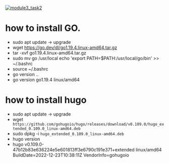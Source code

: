 [![module3_task2](https://github.com/WilsonValer/holbertonschool-validation/actions/workflows/module3_task2.yml/badge.svg)](https://github.com/WilsonValer/holbertonschool-validation/actions/workflows/module3_task2.yml)

# how to install GO.
* sudo apt update -> upgrade
* wget https://go.dev/dl/go1.19.4.linux-amd64.tar.gz
* tar -xvf go1.19.4.linux-amd64.tar.gz
* sudo mv go /usr/local
echo 'export PATH=$PATH:/usr/local/go/bin' >> ~/.bashrc
* source ~/.bashrc
* go version ..
* go version go1.19.4 linux/amd64
# how to install hugo 
* sudo apt update -> upgrade
* wget ` https://github.com/gohugoio/hugo/releases/download/v0.109.0/hugo_extended_0.109.0_linux-amd64.deb`
* sudo dpkg -i `hugo_extended_0.109.0_linux-amd64.deb`
* hugo version
* hugo v0.109.0-47b12b83e636224e5e601813ff3e6790c191e371+extended linux/amd64 BuildDate=2022-12-23T10:38:11Z VendorInfo=gohugoio
